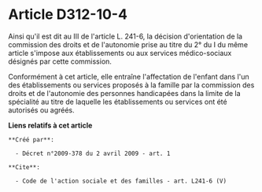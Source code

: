 # Article D312-10-4

Ainsi qu'il est dit au III de l'article L. 241-6, la décision d'orientation de la commission des droits et de l'autonomie
prise au titre du 2° du I du même article s'impose aux établissements ou aux services médico-sociaux désignés par cette
commission. 

Conformément à cet article, elle entraîne l'affectation de l'enfant dans l'un des établissements ou services proposés à la
famille par la commission des droits et de l'autonomie des personnes handicapées dans la limite de la spécialité au titre de
laquelle les établissements ou services ont été autorisés ou agréés.

**Liens relatifs à cet article**

	**Créé par**:

	  - Décret n°2009-378 du 2 avril 2009 - art. 1

	**Cite**:

	  - Code de l'action sociale et des familles - art. L241-6 (V)
